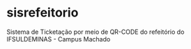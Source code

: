 # sisrefeitorio
Sistema de Ticketação por meio de QR-CODE do refeitório do IFSULDEMINAS - Campus Machado
